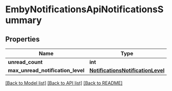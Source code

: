 # EmbyNotificationsApiNotificationsSummary

## Properties
Name | Type | Description | Notes
------------ | ------------- | ------------- | -------------
**unread_count** | **int** |  | [optional] 
**max_unread_notification_level** | [**NotificationsNotificationLevel**](NotificationsNotificationLevel.md) |  | [optional] 

[[Back to Model list]](../README.md#documentation-for-models) [[Back to API list]](../README.md#documentation-for-api-endpoints) [[Back to README]](../README.md)

